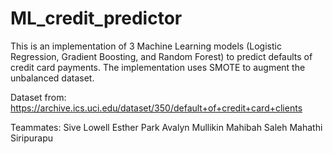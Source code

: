 # ML_credit_predictor

This is an implementation of 3 Machine Learning models (Logistic Regression, Gradient Boosting, and Random Forest) to predict defaults of credit card payments. The implementation uses SMOTE to augment the unbalanced dataset.

Dataset from: https://archive.ics.uci.edu/dataset/350/default+of+credit+card+clients

Teammates: 
Sive Lowell
Esther Park
Avalyn Mullikin
Mahibah Saleh
Mahathi Siripurapu

